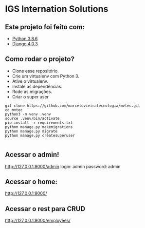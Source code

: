 # IGS Internation Solutions

## Este projeto foi feito com:

* [Python 3.8.6](https://www.python.org/)
* [Django 4.0.3](https://www.djangoproject.com/)

## Como rodar o projeto?

* Clone esse repositório.
* Crie um virtualenv com Python 3.
* Ative o virtualenv.
* Instale as dependências.
* Rode as migrações.
* Criar o super user

```
git clone https://github.com/marcelovieiratecnologia/mvtec.git
cd mvtec
python3 -m venv .venv
source .venv/bin/activate
pip install -r requirements.txt
python manage.py makemigrations
python manage.py migrate
python manage.py createsuperuser


```
## Acessar o admin!
http://127.0.0.1:8000/admin
login: admin
password: admin

## Acessar o home:
http://127.0.0.1:8000/

## Acessar o rest para CRUD
http://127.0.0.1:8000/employees/
